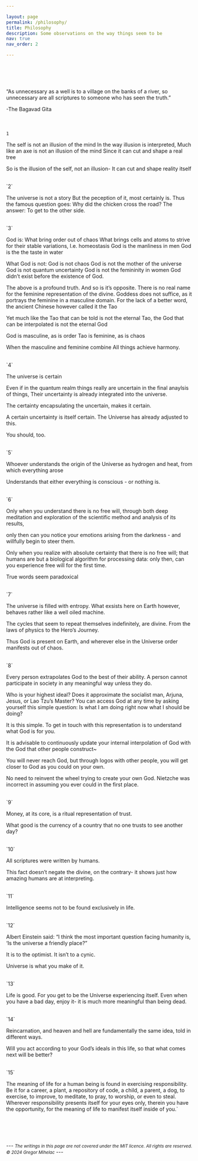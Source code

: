 ```yaml
---

layout: page
permalink: /philosophy/
title: Philosophy
description: Some observations on the way things seem to be
nav: true
nav_order: 2

---
```


<br>
<br>
<br>
<br>
“As unnecessary as a well is to a village on the banks of a river, so unnecessary are all scriptures to someone who has seen the truth.”

-The Bagavad Gita
<br>
<br>
<br>
<br>
`1`

The self is not an illusion of the mind In the way illusion is interpreted, Much like an axe is not an illusion of the mind Since it can cut and shape a real tree

So is the illusion of the self, not an illusion- It can cut and shape reality itself

<br>
`2`

The universe is not a story But the peception of it, most certainly is. Thus the famous question goes: Why did the chicken cross the road? The answer: To get to the other side.

<br>
`3`

God is: What bring order out of chaos What brings cells and atoms to strive for their stable variations, I.e. homeostasis God is the manliness in men God is the the taste in water

What God is not: God is not chaos God is not the mother of the universe God is not quantum uncertainty God is not the femininity in women God didn’t exist before the existence of God.

The above is a profound truth. And so is it’s opposite. There is no real name for the feminine representation of the divine. Goddess does not suffice, as it portrays the feminine in a masculine domain. For the lack of a better word, the ancient Chinese however called it the Tao

Yet much like the Tao that can be told is not the eternal Tao, the God that can be interpolated is not the eternal God

God is masculine, as is order Tao is feminine, as is chaos

When the masculine and feminine combine All things achieve harmony.

<br>
`4`

The universe is certain

Even if in the quantum realm things really are uncertain in the final anaylsis of things, Their uncertainty is already integrated into the universe.

The certainty encapsulating the uncertain, makes it certain.

A certain uncertainty is itself certain. The Universe has already adjusted to this.

You should, too.

<br>
`5`

Whoever understands the origin of the Universe as hydrogen and heat, from which everything arose

Understands that either everything is conscious - or nothing is.

<br>
`6`

Only when you understand there is no free will, through both deep meditation and exploration of the scientific method and analysis of its results,

only then can you notice your emotions arising from the darkness - and willfully begin to steer them.

Only when you realize with absolute certainty that there is no free will; that humans are but a biological algorithm for processing data:
only then, can you experience free will for the first time.

True words seem paradoxical

<br>
`7`

The universe is filled with entropy. What exsists here on Earth however, behaves rather like a well oiled machine.

The cycles that seem to repeat themselves indefinitely, are divine. From the laws of physics to the Hero’s Journey.

Thus God is present on Earth,
and wherever else in the Universe order manifests out of chaos.

<br>
`8`

Every person extrapolates God to the best of their ability. A person cannot participate in society in any meaningful way unless they do.

Who is your highest ideal? Does it approximate the socialist man, Arjuna, Jesus, or Lao Tzu’s Master? You can access God at any time by asking yourself this simple question: Is what I am doing right now what I should be doing?

It is this simple. To get in touch with this representation is to understand what God is for you.

It is advisable to continuously update your internal interpolation of God with the God that other people construct~

You will never reach God, but through logos with other people, you will get closer to God as you could on your own.

No need to reinvent the wheel trying to create your own God. Nietzche was incorrect in assuming you ever could in the first place.

<br>
`9`

Money, at its core, is a ritual representation of trust.

What good is the currency of a country that no one trusts to see another day?

<br>
`10`

All scriptures were written by humans.

This fact doesn’t negate the divine, on the contrary- it shows just how amazing humans are at interpreting.

<br>
`11`

Intelligence seems not to be found exclusively in life.

<br>
`12`

Albert Einstein said: “I think the most important question facing humanity is, ‘Is the universe a friendly place?”

It is to the optimist. It isn’t to a cynic.

Universe is what you make of it.

<br>
`13`

Life is good. For you get to be the Universe experiencing itself. Even when you have a bad day, enjoy it- it is much more meaningful than being dead.

<br>
`14`

Reincarnation, and heaven and hell are fundamentally the same idea, told in different ways.

Will you act according to your God’s ideals in this life, so that what comes next will be better?

<br>
`15`

The meaning of life for a human being is found in exercising responsibility. Be it for a career, a plant, a repository of code, a child, a parent, a dog, to exercise, to improve, to meditate, to pray, to worship, or even to steal. Wherever responsibility presents itself for your eyes only, therein you have the opportunity, for the meaning of life to manifest itself inside of you.`

<br>
<br>
<br>
<br>
---
<small><i>The writings in this page are not covered under the MIT licence. All rights are reserved. © 2024 Gregor Mihelac</i></small>
---
<br>
<br>

